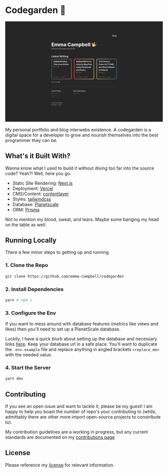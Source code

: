 # Codegarden 🌱

![Home](blog_home.png)

My personal portfolio and blog interwebs existence. A codegarden is a digital space for a developer to grow and nourish themselves into the best programmer they can be.

## What's it Built With?

Wanna know what I used to build it without diving too far into the source code? Yeah?! Well, here you go.

- Static Site Rendering: [Next.js](https://nextjs.org)
- Deployment: [Vercel](https://vercel.com/)
- CMS/Content: [contentlayer](https://www.contentlayer.dev)
- Styles: [tailwindcss](https://tailwindcss.com)
- Database: [Planetscale](https://planetscale.com)
- ORM: [Prisma](https://www.prisma.io)

Not to mention my blood, sweat, and tears. Maybe some banging my head on the table as well.

## Running Locally

There a few minor steps to getting up and running.

### 1. Clone the Repo

```sh
git clone https://github.com/emma-campbell/codegarden
```

### 2. Install Dependencies

```sh
yarn # npm i
```

### 3. Configure the Env

If you want to mess around with database features (metrics like views and likes) then you'll need to set up a PlanetScale database.

Luckily, I have a quick blurb about setting up the database and necessary links [here](https://www.emmacampbell.dev/blog/blog-metrics#setting-up-the-database). Keep your database url in a safe place. You'll want to duplicate the `.env.example` file and replace anything in angled brackets `<replace_me>` with the needed value.

### 4. Start the Server

```sh
yarn dev
```

## Contributing

If you see an open issue and want to tackle it, please be my guest! I am happy to help you boast the number of repo's your contributing to (while, admittably there are other more import open-source projects to constribute to).

My contribution guidelines are a working in progress, but any current standards are documented on my [contributions page](./CONTRIBUTING.md)

## License

Please reference my [license](./LICENSE.md) for relevant information.
